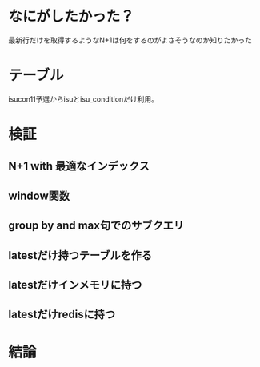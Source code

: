 # なにがしたかった？
最新行だけを取得するようなN+1は何をするのがよさそうなのか知りたかった

# テーブル
isucon11予選からisuとisu_conditionだけ利用。

# 検証
## N+1 with 最適なインデックス

## window関数

## group by and max句でのサブクエリ

## latestだけ持つテーブルを作る

## latestだけインメモリに持つ

## latestだけredisに持つ


# 結論